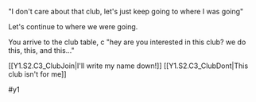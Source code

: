 "I don't care about that club, let's just keep going to where I was going"

Let's continue to where we were going.

You arrive to the club table, 
c "hey are you interested in this club? we do this, this, and this..."

[[Y1.S2.C3_ClubJoin|I'll write my name down!]]
[[Y1.S2.C3_ClubDont|This club isn't for me]]

#y1